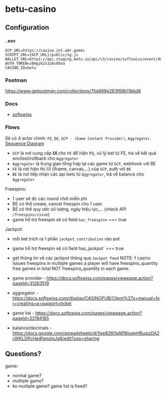 # betu-casino

## Configuration

### `.env`
```
GCP_URL=https://casino.int.a8r.games
SCRIPT_URL={GCP_URL}/public/sg.js
WALLET_URL=https://api.staging.betu.io/api/v3/casino/softswiss/event/development
AUTH_TOKEN=z0mgzk2s3z6s95oa
CASINO_ID=betu
```

### Postman 
https://www.getpostman.com/collections/75d469e263f69b11bbd8

### Docs
- [softswiss](https://docs.softswiss.com/display/GA/Universal+Game+Content+API) 


### Flows
Sẽ có 4 actor chính: `FE`, `BE`, `GCP - (Game Content Provider)`, `Aggregator`.
[Sequence Diagram](https://mermaidjs.github.io/mermaid-live-editor/#/edit/eyJjb2RlIjoic2VxdWVuY2VEaWFncmFtXG4gICAgcGFydGljaXBhbnQgUCBhcyBQbGF5ZXJcbiAgICBwYXJ0aWNpcGFudCBDIGFzIENhc2lub1xuICAgIHBhcnRpY2lwYW50IEEgYXMgQWdncmVnYXRvclxuICAgIHBhcnRpY2lwYW50IEcgYXMgR2FtZSBQcm92aWRlclxuXG4gICAgTm90ZSBvdmVyIEMsQTogT3BlbiBnYW1lIGZsb3dcblxuICAgIFAgLT4-KyBDOiBPcGVuIEdhbWVcbiAgICBDIC0-PisgQTogQ3JlYXRlIFNlc3Npb25cbiAgICBBIC0-PisgRzogQ3JlYXRlIFNlc3Npb25cbiAgICBHIC0tPj4tIEE6IGdhbWVfdXJsIGFuZCBvcHRpb25zXG4gICAgQSAtLT4-LSBDOiBnYW1lX3VybCBhbmQgb3B0aW9uc1xuICAgIEMgLS0-Pi0gUDogUmVkaXJlY3QgdG8gZ2FtZV91cmxcblxuICAgIFAgLT4-KyBHOiBPcGVuIGdhbWVfdXJsXG4gICAgRyAtPj4rIEE6IEdldCBCYWxhbmNlXG4gICAgQSAtPj4rIEM6IEdldCBCYWxhbmNlXG4gICAgQyAtLT4-LSBBOiBSZXR1cm4gQmFsYW5jZVxuICAgIEEgLS0-Pi0gRzogUmV0dXJuIEJhbGFuY2VcbiAgICBHIC0tPj4tIFA6IFNob3cgZ2FtZSBhbmQgcmVhZHkgdG8gcGxheVxuXG4gICAgTm90ZSBvdmVyIEMsQTogR2FtZSBwcm9jZXNzXG5cbiAgICBsb29wIEVhY2ggcm91bmRcbiAgICBQIC0-PisgRzogUGxheWVyIG1ha2VzIGJldFxuICAgIEcgLT4-KyBBOiBTZW5kIGJldFxuICAgIEEgLT4-KyBDOiBTZW5kIGJldFxuICAgIG5vdGUgbGVmdCBvZiBDOiBEZWNyZWFzZSBiYWxhbmNlXG4gICAgQyAtLT4-LSBBOiBcbiAgICBBIC0tPj4tIEc6IFxuICAgIG9wdCBJZiBwbGF5ZXIgd2luc1xuICAgIEcgLT4-KyBBOiBTZW5kIHdpblxuICAgIEEgLT4-KyBDOiBTZW5kIHdpblxuICAgIG5vdGUgbGVmdCBvZiBDOiBJbmNyZWFzZSBiYWxhbmNlXG4gICAgQyAtLT4-LSBBOiBcbiAgICBBIC0tPj4tIEc6IFxuICAgIGVuZCBcbiAgICBHIC0tPj4tIFA6IERpc3BsYXkgZ2FtZSBzdGF0ZSBhZnRlciBiZXQgYW5kIHdpblxuICAgIGVuZFxuXG4gICAgTm90ZSBvdmVyIEMsQTogSGFuZGxlIGZhaWx1cmVzXG5cbiAgICBQIC0-PisgRzogUGxheWVyIG1ha2VzIGJldFxuICAgIEcgLT4-KyBBOiBTZW5kIGJldFxuICAgIEEgLT4-KyBDOiBTZW5kIGJldFxuICAgIG5vdGUgbGVmdCBvZiBDOiBEZWNyZWFzZSBiYWxhbmNlXG4gICAgQyAtLXggRzogTm8gcmVzcG9uc2VcbiAgICBkZWFjdGl2YXRlIENcbiAgICBkZWFjdGl2YXRlIEFcbiAgICBHIC0tPj4tIFA6IFNob3cgZXJyb3IgdG8gcGxheWVyXG4gICAgbG9vcCBTZW5kIHJvbGxiYWNrIHdoaWxlIG5vIHJlc3VsdFxuICAgIGFjdGl2YXRlIEdcbiAgICBHIC0-PisgQTogUm9sbGJhY2sgYmV0XG4gICAgQSAtPj4rIEM6IFJvbGxiYWNrIGJldFxuICAgIG5vdGUgbGVmdCBvZiBDOiBDb3JyZWN0IGJhbGFuY2VcbiAgICBDIC0tPj4tIEE6IFxuICAgIEEgLS0-Pi0gRzogXG4gICAgZGVhY3RpdmF0ZSBHXG4gICAgZW5kXG4iLCJtZXJtYWlkIjp7InRoZW1lIjoiZGVmYXVsdCJ9fQ)


- `GCP` là nơi cung cấp **UI** cho `FE` để hiện thị, xử lý bet từ FE, trả về kết quả win/lost/rollback cho `Aggregator`
- `Aggregator` là trung gian tổng hợp lại các game từ `GCP`, webhook với BE 
- `FE` là nơi hiện thị UI (iframe, canvas,...) của `GCP`, auth với `BE`
- `BE` là nơi tiếp nhận các api bets từ `Aggregator`, trả về balance cho `Aggregator`


Freespins: 
- 1 user sẽ đc các round chơi miễn phí
- BE có thể create, cancel freespin cho 1 user.
- BE có thể quy ước số lượng, ngày hiệu lực,... (check API `/freespins/issue`)
- game hỗ trợ freespin sẽ có field `has_freespins` === true

Jackpot: 
- mỗi bet trích ra 1 phần `jackpot_contribution` vào pot
- game hỗ trợ freespin sẽ có field has_jackpot` === true
- get thông tin về các jackpot thông qua `Jackpot Feed`
NOTE: f casino issues freespins in multiple games a player will have freespins_quantity free games in total NOT freespins_quantity in each game.


- game provider - https://docs.softswiss.com/pages/viewpage.action?pageId=31263519
- aggregator - https://docs.softswiss.com/display/CASINOPUB/Client%27s+manual+for+creating+a+support+ticket
- game list - https://docs.softswiss.com/pages/viewpage.action?pageId=22184165
- balance/decimals - https://docs.google.com/spreadsheets/d/1lxe826OpM18IuepH8uqizDA2cWKLDPcHedfamzjsJg8/edit?usp=sharing

## Questions?
game:
- normal game?
- multiple game?
- ko multiple game?
game list is fixed?

